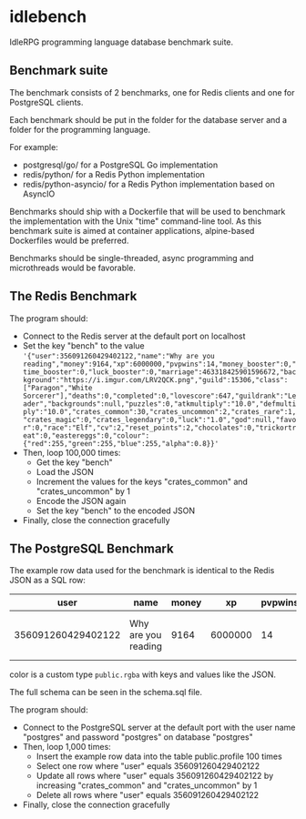 # idlebench
IdleRPG programming language database benchmark suite.

## Benchmark suite

The benchmark consists of 2 benchmarks, one for Redis clients and one for PostgreSQL clients.

Each benchmark should be put in the folder for the database server and a folder for the programming language.

For example:

* postgresql/go/ for a PostgreSQL Go implementation
* redis/python/ for a Redis Python implementation
* redis/python-asyncio/ for a Redis Python implementation based on AsyncIO

Benchmarks should ship with a Dockerfile that will be used to benchmark the implementation with the Unix "time" command-line tool. As this benchmark suite is aimed at container applications, alpine-based Dockerfiles would be preferred.

Benchmarks should be single-threaded, async programming and microthreads would be favorable.

## The Redis Benchmark

The program should:
* Connect to the Redis server at the default port on localhost
* Set the key "bench" to the value `'{"user":356091260429402122,"name":"Why are you reading","money":9164,"xp":6000000,"pvpwins":14,"money_booster":0,"time_booster":0,"luck_booster":0,"marriage":463318425901596672,"background":"https://i.imgur.com/LRV2QCK.png","guild":15306,"class":["Paragon","White Sorcerer"],"deaths":0,"completed":0,"lovescore":647,"guildrank":"Leader","backgrounds":null,"puzzles":0,"atkmultiply":"10.0","defmultiply":"10.0","crates_common":30,"crates_uncommon":2,"crates_rare":1,"crates_magic":0,"crates_legendary":0,"luck":"1.0","god":null,"favor":0,"race":"Elf","cv":2,"reset_points":2,"chocolates":0,"trickortreat":0,"eastereggs":0,"colour":{"red":255,"green":255,"blue":255,"alpha":0.8}}'`
* Then, loop 100,000 times:
    * Get the key "bench"
    * Load the JSON
    * Increment the values for the keys "crates_common" and "crates_uncommon" by 1
    * Encode the JSON again
    * Set the key "bench" to the encoded JSON
* Finally, close the connection gracefully

## The PostgreSQL Benchmark

The example row data used for the benchmark is identical to the Redis JSON as a SQL row:

|               user | name                |   money |      xp |   pvpwins |   money_booster |   time_booster |   luck_booster |           marriage | background                      |   guild | class                         |   deaths |   completed |   lovescore | guildrank   | backgrounds   |   puzzles |   atkmultiply |   defmultiply |   crates_common |   crates_uncommon |   crates_rare |   crates_magic |   crates_legendary |   luck | god   |   favor | race   |   cv |   reset_points |   chocolates |   trickortreat |   eastereggs | colour                                                              |
|--------------------|---------------------|---------|---------|-----------|-----------------|----------------|----------------|--------------------|---------------------------------|---------|-------------------------------|----------|-------------|-------------|-------------|---------------|-----------|---------------|---------------|-----------------|-------------------|---------------|----------------|--------------------|--------|-------|---------|--------|------|----------------|--------------|----------------|--------------|---------------------------------------------------------------------|
| 356091260429402122 | Why are you reading |    9164 | 6000000 |        14 |               0 |              0 |              0 | 463318425901596672 | https://i.imgur.com/LRV2QCK.png |   15306 | ['Paragon', 'White Sorcerer'] |        0 |           0 |         647 | Leader      |               |         0 |            10 |            10 |              30 |                 2 |             1 |              0 |                  0 |      1 |       |       0 | Elf    |    2 |              2 |            0 |              0 |            0 | {'red': 255, 'green': 255, 'blue': 255, 'alpha': 0.800000011920929} |

color is a custom type `public.rgba` with keys and values like the JSON.

The full schema can be seen in the schema.sql file.

The program should:
* Connect to the PostgreSQL server at the default port with the user name "postgres" and password "postgres" on database "postgres"
* Then, loop 1,000 times:
    * Insert the example row data into the table public.profile 100 times
    * Select one row where "user" equals 356091260429402122
    * Update all rows where "user" equals 356091260429402122 by increasing "crates_common" and "crates_uncommon" by 1
    * Delete all rows where "user" equals 356091260429402122
* Finally, close the connection gracefully
